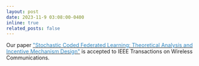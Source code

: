 ```yaml
---
layout: post
date: 2023-11-9 03:08:00-0400
inline: true
related_posts: false
---
```


Our paper [<span style="color: #2E86C1;">"Stochastic Coded Federated Learning: Theoretical Analysis and Incentive Mechanism Design"</span>](https://arxiv.org/abs/2211.04132) is accepted to IEEE Transactions on Wireless Communications.